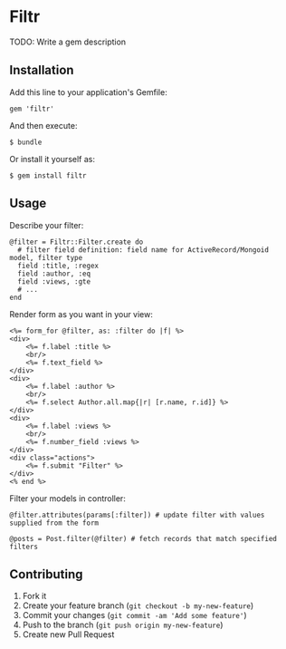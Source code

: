 # Filtr

TODO: Write a gem description

## Installation

Add this line to your application's Gemfile:

    gem 'filtr'

And then execute:

    $ bundle

Or install it yourself as:

    $ gem install filtr

## Usage

Describe your filter:

    @filter = Filtr::Filter.create do
      # filter field definition: field name for ActiveRecord/Mongoid model, filter type
      field :title, :regex
      field :author, :eq
      field :views, :gte
      # ...
    end

Render form as you want in your view:

    <%= form_for @filter, as: :filter do |f| %>
    <div>
        <%= f.label :title %>
        <br/>
        <%= f.text_field %>
    </div>
    <div>
        <%= f.label :author %>
        <br/>
        <%= f.select Author.all.map{|r| [r.name, r.id]} %>
    </div>
    <div>
        <%= f.label :views %>
        <br/>
        <%= f.number_field :views %>
    </div>
    <div class="actions">
        <%= f.submit "Filter" %>
    </div>
    <% end %>

Filter your models in controller:

    @filter.attributes(params[:filter]) # update filter with values supplied from the form

    @posts = Post.filter(@filter) # fetch records that match specified filters

## Contributing

1. Fork it
2. Create your feature branch (`git checkout -b my-new-feature`)
3. Commit your changes (`git commit -am 'Add some feature'`)
4. Push to the branch (`git push origin my-new-feature`)
5. Create new Pull Request

